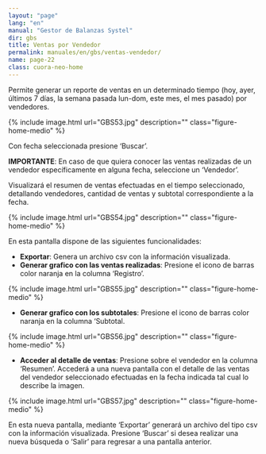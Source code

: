 ```yaml
---
layout: "page"
lang: "en"
manual: "Gestor de Balanzas Systel"
dir: gbs
title: Ventas por Vendedor
permalink: manuales/en/gbs/ventas-vendedor/
name: page-22
class: cuora-neo-home
---
```


Permite generar un reporte de ventas en un determinado tiempo (hoy, ayer, últimos 7 días, la semana pasada lun-dom, este mes, el mes pasado) por vendedores.

{% include image.html url="GBS53.jpg" description="" class="figure-home-medio" %}

Con fecha seleccionada presione ‘Buscar’. 

**IMPORTANTE**: En caso de que quiera conocer las ventas realizadas de un vendedor específicamente en alguna fecha, seleccione un ‘Vendedor’.

Visualizará el resumen de ventas efectuadas en el tiempo seleccionado, detallando vendedores, cantidad de ventas y subtotal correspondiente a la fecha.

{% include image.html url="GBS54.jpg" description="" class="figure-home-medio" %}

En esta pantalla dispone de las siguientes funcionalidades:

- **Exportar**: Genera un archivo csv con la información visualizada.
- **Generar grafico con las ventas realizadas**: Presione el icono de barras color naranja en la columna ‘Registro’.

{% include image.html url="GBS55.jpg" description="" class="figure-home-medio" %}

- **Generar grafico con los subtotales**: Presione el icono de barras color naranja en la columna ‘Subtotal.

{% include image.html url="GBS56.jpg" description="" class="figure-home-medio" %}

- **Acceder al detalle de ventas**: Presione sobre el vendedor en la columna ‘Resumen’. Accederá a una nueva pantalla con el detalle de las ventas del vendedor seleccionado efectuadas en la fecha indicada tal cual lo describe la imagen. 

{% include image.html url="GBS57.jpg" description="" class="figure-home-medio" %}

En esta nueva pantalla, mediante ‘Exportar’ generará un archivo del tipo csv con la información visualizada. Presione ‘Buscar’ si desea realizar una nueva búsqueda o ‘Salir’ para regresar a una pantalla anterior.

